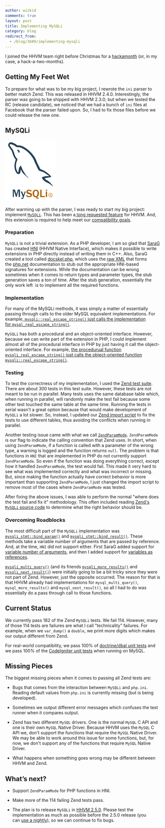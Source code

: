 ```yaml
---
author: wizkid
comments: true
layout: post
title: Implementing MySQLi
category: blog
redirect_from:
  - /blog/3689/implementing-mysqli
---
```


I joined the HHVM team right before Christmas for a [hackamonth](https://www.facebook.com/notes/facebook-engineering/hackamonth-mixing-things-up/10150161285048920) (or, in my case, a hack-a-two-months).

<!--truncate-->

## Getting My Feet Wet


To prepare for what was to be my big project, I rewrote the `ini` parser to better match Zend. This was released in HHVM 2.4.0. Interestingly, the parser was going to be shipped with HHVM 2.3.0; but when we tested the RC (release candidate), we noticed that we had a bunch of `ini` files at Facebook that the parser failed upon. So, I had to fix those files before we could release the new one.


## MySQLi


![MySQLi](/static/images/posts/MySQLi-logo1.png)

After warming up with the parser, I was ready to start my big project: implement [`MySQLi`](https://github.com/facebook/hhvm/tree/master/hphp/runtime/ext/mysql). This has been a[ long requested feature](https://github.com/facebook/hhvm/issues/362) for HHVM. And, this extension is required to help meet our [compatibility goals](http://www.hhvm.com/blog/2813/we-are-the-98-5-and-the-16).


### Preparation


`MySQLi` is not a trivial extension. As a PHP developer, I am so glad that [SaraG](http://www.hhvm.com/blog/author/sgolemon) has created [HNI](https://github.com/facebook/hhvm/blob/master/hphp/runtime/vm/native.h) (HHVM Native Interface), which makes it possible to write extensions in PHP directly instead of writing them in C++. Also, SaraG created a tool called [docskel.php](https://github.com/facebook/hhvm/blob/master/hphp/tools/docskel/docskel.php), which uses the [raw XML](https://svn.php.net/repository/phpdoc/en/trunk/reference/mysqli/mysqli/) that forms the [php.net](http://php.net) documentation to stub out the appropriate HNI-based signatures for extensions. While the documentation can be wrong sometimes when it comes to return types and parameter types, the stub generation saves a ton of time. After the stub generation, essentially the only work left  is to implement all the required functions.


### Implementation


For many of the MySQLi methods, it was simply a matter of essentially passing through calls to the older MySQL equivalent implementations. For example,[ `mysqli::real_escape_string()` just calls the implementation for `mysql_real_escape_string()`](https://github.com/facebook/hhvm/blob/8b0eacb8600240e01fef637c4efa650adf30babb/hphp/runtime/ext/mysql/ext_mysqli.php#L651-657).

`MySQLi` has both a procedural and an object-oriented interface. However, because we can write part of the extension in PHP, I could implement almost all of the procedural interface in PHP by just having it call the object-oriented interface. For example, [the procedurual function `mysqli_real_escape_string()` just calls the object-oriented function `mysqli::real_escape_string()`](https://github.com/facebook/hhvm/blob/8b0eacb8600240e01fef637c4efa650adf30babb/hphp/runtime/ext/mysql/ext_mysqli.php#L2174-2176).


### Testing


To test the correctness of my implementation, I used the [Zend test suite](https://github.com/php/php-src/tree/master/ext/mysqli/tests). There are about 300 tests in this test suite. However, these tests are not meant to be run in parallel. Many tests uses the same database table which, when running in parallel, will randomly make the test fail because some other test touched the same table at the same time. Running the tests in serial wasn't a great option because that would make development of `MySQLi` a lot slower. So, instead, I updated our [Zend import script](https://github.com/facebook/hhvm/blob/master/hphp/tools/import_zend_test.py#L1042-1265) to fix the tests to use different tables, thus avoiding the conflicts when running in parallel.

Another testing issue came with what we call [`ZendParamMode`](https://github.com/facebook/hhvm/commit/506f21c4b51c59b42e0997b0e25ba94e7d58149d). `ZendParamMode` is our flag to indicate the calling convention that Zend uses. In short, when using `ZendParamMode`, if a function is called with a parameter of the wrong type, a warning is logged and the function returns `null`. The problem is that functions in `HNI` that are implemented in PHP do not currently support `ZendParamMode`. So even if the function was doing everything correct, except how it handled `ZendParamMode`, the test would fail. This made it very hard to see what was implemented correctly and what was incorrect or missing. But, since making the function actually have correct behavior is more important than supporting `ZendParamMode`, I just changed the import script to remove most of the cases where `ZendParamMode` was tested.

After fixing the above issues, I was able to perform the normal "where does the test fail and fix it" methodology. This often included reading [Zend's `MySQLi` source code](https://github.com/php/php-src/tree/master/ext/mysqli) to determine what the right behavior should be.


### Overcoming Roadblocks


The most difficult part of the `MySQLi` implementation was [`mysqli_stmt::bind_param()`](https://github.com/facebook/hhvm/blob/3a1e50ab41b7597429a6a6bd66180bd97db28f23/hphp/runtime/ext/mysql/mysql_common.cpp#L1012) and [`mysqli_stmt::bind_result()`](https://github.com/facebook/hhvm/blob/3a1e50ab41b7597429a6a6bd66180bd97db28f23/hphp/runtime/ext/mysql/mysql_common.cpp#L1022). These methods take a variable number of arguments that are passed by reference. And, at the time, `HNI` did not support either. First SaraG added support for [variable number of arguments](https://github.com/facebook/hhvm/commit/1da26219aee94c96e5dd49f0f7cb757db7054a71), and then I added support for [variables as references](https://github.com/facebook/hhvm/commit/bee2a659c1fce24e4f095aec9a877d02ed43877a#diff-5efcf94e8073f338f5526fda610e797eL1116).

[`mysqli_multi_query()`](https://github.com/facebook/hhvm/blob/8b0eacb8600240e01fef637c4efa650adf30babb/hphp/runtime/ext/mysql/ext_mysqli.php#L1982) (and its friends [`mysqli_more_results()`](https://github.com/facebook/hhvm/blob/8b0eacb8600240e01fef637c4efa650adf30babb/hphp/runtime/ext/mysql/ext_mysqli.php#L1967) and [`mysqli_next_result()`](https://github.com/facebook/hhvm/blob/8b0eacb8600240e01fef637c4efa650adf30babb/hphp/runtime/ext/mysql/ext_mysqli.php#L1993)) were initially going to be a bit tricky since they were not part of Zend. However, just the opposite occurred. The reason for that is that HHVM already had implementations for `mysql_multi_query()`, `mysql_more_results()` and `mysql_next_result()`, so all I had to do was essentially do a pass through call to those functions.


## Current Status


We currently pass 182 of the Zend `MySQLi` tests. We fail 114. However, many of those 114 tests are failures are what I call "technicality" failures. For example, when we `var_dump()` a `double`, we print more digits which makes our output different from Zend.

For real-world compatibility, we pass 100% of [doctrine/dbal unit tests](https://github.com/doctrine/dbal) and we pass 100% of the [CodeIgniter unit tests](https://github.com/EllisLab/CodeIgniter) when running on MySQL.


## Missing Pieces


The biggest missing pieces when it comes to passing all Zend tests are:




  * Bugs that comes from the interaction between `MySQLi` and `php.ini`. Reading default values from `php.ini` is currently missing (but is being developed).


  * Sometimes we output different error messages which confuses the test runner when it compares output.


  * Zend has two different `MySQL` drivers. One is the normal `MySQL` C API and one is their own `MySQL` Native Driver. Because HHVM uses the `MySQL` C API we, don't support the functions that require the `MySQL` Native Driver. We may be able to work around this issue for some functions, but, for now, we don't support any of the functions that require `MySQL` Native Driver.


  * What happens when something goes wrong may be different between HHVM and Zend.




## What’s next?






  * Support `ZendParamMode` for PHP functions in HNI.


  * Make more of the 114 failing Zend tests pass.


  * The plan is to release `MySQLi` in [HHVM 2.5.0](https://github.com/facebook/hhvm/wiki/Release-Schedule). Please test the implementation as much as possible before the 2.5.0 release (you can [use a nightly](http://www.hhvm.com/blog/3203/nightly-packages)), so we can continue to fix bugs.
